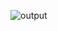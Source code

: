 ![output](https://github.com/Khafid224/Perulangan_PHP/assets/145306005/a5421105-4eb2-499e-8d67-47ba7004f024)
